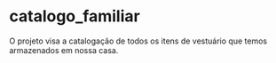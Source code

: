 # catalogo_familiar
O projeto visa a catalogação de todos os itens de vestuário que temos armazenados em nossa casa.
